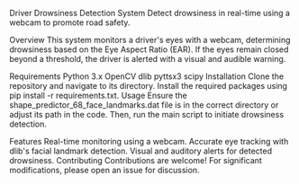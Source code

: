Driver Drowsiness Detection System
Detect drowsiness in real-time using a webcam to promote road safety.

Overview
This system monitors a driver's eyes with a webcam, determining drowsiness based on the Eye Aspect Ratio (EAR). If the eyes remain closed beyond a threshold, the driver is alerted with a visual and audible warning.

Requirements
Python 3.x
OpenCV
dlib
pyttsx3
scipy
Installation
Clone the repository and navigate to its directory.
Install the required packages using pip install -r requirements.txt.
Usage
Ensure the shape_predictor_68_face_landmarks.dat file is in the correct directory or adjust its path in the code. Then, run the main script to initiate drowsiness detection.

Features
Real-time monitoring using a webcam.
Accurate eye tracking with dlib's facial landmark detection.
Visual and auditory alerts for detected drowsiness.
Contributing
Contributions are welcome! For significant modifications, please open an issue for discussion.

